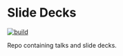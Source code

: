 # Slide Decks

[![build](https://github.com/jodyhoonstarr/talks/actions/workflows/build.yaml/badge.svg)](https://github.com/jodyhoonstarr/talks/actions/workflows/build.yaml)

Repo containing talks and slide decks.
